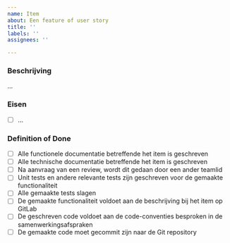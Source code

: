 ```yaml
---
name: Item
about: Een feature of user story
title: ''
labels: ''
assignees: ''

---
```


### Beschrijving

...

### Eisen

- [ ] ...

### Definition of Done

- [ ] Alle functionele documentatie betreffende het item is geschreven
- [ ] Alle technische documentatie betreffende het item is geschreven
- [ ] Na aanvraag van een review, wordt dit gedaan door een ander teamlid
- [ ] Unit tests en andere relevante tests zijn geschreven voor de gemaakte functionaliteit
- [ ] Alle gemaakte tests slagen
- [ ] De gemaakte functionaliteit voldoet aan de beschrijving bij het item op GitLab
- [ ] De geschreven code voldoet aan de code-conventies besproken in de samenwerkingsafspraken
- [ ] De gemaakte code moet gecommit zijn naar de Git repository

